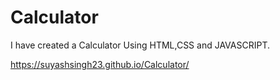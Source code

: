 # Calculator
I have created a Calculator Using HTML,CSS and JAVASCRIPT.




https://suyashsingh23.github.io/Calculator/
